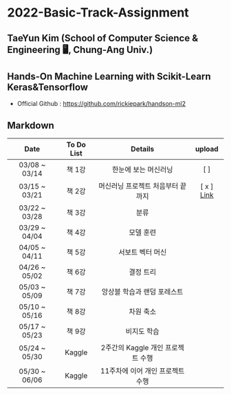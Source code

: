 # 2022-Basic-Track-Assignment

__TaeYun Kim__ (School of Computer Science & Engineering 🖥️, Chung-Ang Univ.) 
---

## Hands-On Machine Learning with Scikit-Learn Keras&Tensorflow
- Official Github : https://github.com/rickiepark/handson-ml2

 ## Markdown 
 |Date|To Do List|Details|upload|
 |:----------:|:----:|:---------------:|:---:|
 |03/08 ~ 03/14|책 1강|한눈에 보는 머신러닝|[ ]|
 |03/15 ~ 03/21|책 2강|머신러닝 프로젝트 처음부터 끝까지|[ x ] [Link](https://github.com/KimTaeYun02/handson_markdown/tree/main/02)|
 |03/22 ~ 03/28|책 3강|분류||
 |03/29 ~ 04/04|책 4강|모델 훈련||
 |04/05 ~ 04/11|책 5강|서보트 벡터 머신||
 |04/26 ~ 05/02|책 6강|결정 트리||
 |05/03 ~ 05/09|책 7강|앙상블 학습과 랜덤 포레스트||
 |05/10 ~ 05/16|책 8강|차원 축소||
 |05/17 ~ 05/23|책 9강|비지도 학습||
 |05/24 ~ 05/30|Kaggle|2주간의 Kaggle 개인 프로젝트 수행||
 |05/30 ~ 06/06|Kaggle|11주차에 이어 개인 프로젝트 수행||
